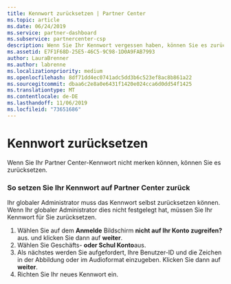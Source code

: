 ```yaml
---
title: Kennwort zurücksetzen | Partner Center
ms.topic: article
ms.date: 06/24/2019
ms.service: partner-dashboard
ms.subservice: partnercenter-csp
description: Wenn Sie Ihr Kennwort vergessen haben, können Sie es zurücksetzen.
ms.assetid: E7F1F68D-25E5-46C5-9C98-1D0A9FAB7993
author: LauraBrenner
ms.author: labrenne
ms.localizationpriority: medium
ms.openlocfilehash: 8df71dd4ec0741adc5dd3b6c523ef8ac8b861a22
ms.sourcegitcommit: dbaa6c2e8a0e6431f1420e024cca6d0dd54f1425
ms.translationtype: MT
ms.contentlocale: de-DE
ms.lasthandoff: 11/06/2019
ms.locfileid: "73651686"
---
```

# <a name="reset-my-password"></a>Kennwort zurücksetzen

Wenn Sie Ihr Partner Center-Kennwort nicht merken können, können Sie es zurücksetzen.

### <a name="to-reset-your-password-to-partner-center"></a>So setzen Sie Ihr Kennwort auf Partner Center zurück

Ihr globaler Administrator muss das Kennwort selbst zurücksetzen können. Wenn Ihr globaler Administrator dies nicht festgelegt hat, müssen Sie Ihr Kennwort für Sie zurücksetzen. 

1. Wählen Sie auf dem **Anmelde** Bildschirm **nicht auf Ihr Konto zugreifen?** aus. und klicken Sie dann auf **weiter**.
2. Wählen Sie Geschäfts- **oder Schul Konto**aus.
3. Als nächstes werden Sie aufgefordert, Ihre Benutzer-ID und die Zeichen in der Abbildung oder im Audioformat einzugeben. Klicken Sie dann auf **weiter**.
4. Richten Sie Ihr neues Kennwort ein.
